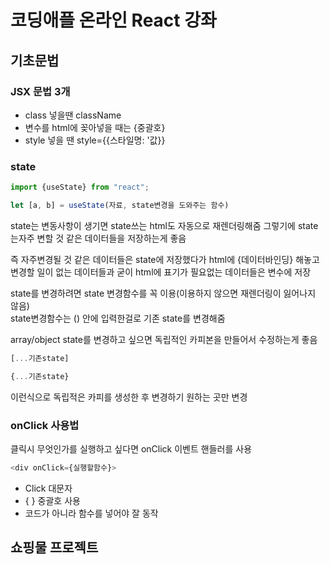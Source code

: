 # 코딩애플 온라인 React 강좌

## 기초문법

### JSX 문법 3개

- class 넣을땐 className
- 변수를 html에 꽂아넣을 때는 {중괄호}
- style 넣을 땐 style={{스타일명: '값}}

### state

```js
import {useState} from "react";

let [a, b] = useState(자료, state변경을 도와주는 함수)
```

state는 변동사항이 생기면 state쓰는 html도 자동으로 재렌더링해줌 그렇기에 state는자주 변할 것 같은 데이터들을 저장하는게 좋음  

즉 자주변경될 것 같은 데이터들은 state에 저장했다가 html에 {데이터바인딩} 해놓고 변경할 일이 없는 데이터들과 굳이 html에 표기가 필요없는 데이터들은 변수에 저장

state를 변경하려면 state 변경함수를 꼭 이용(이용하지 않으면 재렌더링이 잃어나지 않음)  
state변경함수는 () 안에 입력한걸로 기존 state를 변경해줌

array/object state를 변경하고 싶으면 독립적인 카피본을 만들어서 수정하는게 좋음

```js
[...기존state] 

{...기존state} 
```

이런식으로 독립적은 카피를 생성한 후 변경하기 원하는 곳만 변경

### onClick 사용법

클릭시 무엇인가를 실행하고 싶다면 onClick 이벤트 핸들러를 사용

```js
<div onClick={실행할함수}>
```

- Click 대문자
- { } 중괄호 사용
- 코드가 아니라 함수를 넣어야 잘 동작


## 쇼핑물 프로젝트
